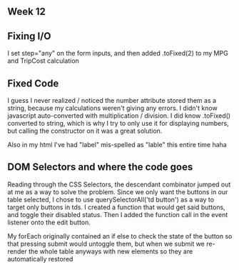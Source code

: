 ## Week 12

## Fixing I/O

I set step="any" on the form inputs, and then added .toFixed(2) to my MPG and TripCost calculation

## Fixed Code

I guess I never realized / noticed the number attribute stored them as a string, because my calculations weren't giving any errors. I didn't know javascript auto-converted with multiplication / division. I did know .toFixed() converted to string, which is why I try to only use it for displaying numbers, but calling the constructor on it was a great solution. 

Also in my html I've had "label" mis-spelled as "lable" this entire time haha

## DOM Selectors and where the code goes

Reading through the CSS Selectors, the descendant combinator jumped out at me as a way to solve the problem. Since we only want the buttons in our table selected, I chose to use querySelectorAll('td button') as a way to target only buttons in tds. I created a function that would get said buttons, and toggle their disabled status. Then I added the function call in the event listener onto the edit button. 

My forEach originally contained an if else to check the state of the button so that pressing submit would untoggle them, but when we submit we re-render the whole table anyways with new elements so they are automatically restored